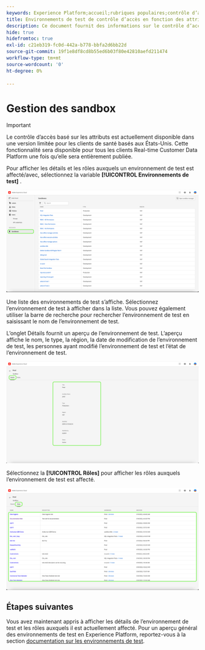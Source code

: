 ```yaml
---
keywords: Experience Platform;accueil;rubriques populaires;contrôle d’accès;contrôle d’accès basé sur les attributs;ABAC
title: Environnements de test de contrôle d’accès en fonction des attributs
description: Ce document fournit des informations sur le contrôle d’accès basé sur les attributs dans Adobe Experience Platform.
hide: true
hidefromtoc: true
exl-id: c21eb319-fc0d-442a-b778-bbfa2d6bb22d
source-git-commit: 19f1e8df8cd8b55ed6b03f80e42810aefd211474
workflow-type: tm+mt
source-wordcount: '0'
ht-degree: 0%

---
```


# Gestion des sandbox

>[!IMPORTANT]
>
>Le contrôle d’accès basé sur les attributs est actuellement disponible dans une version limitée pour les clients de santé basés aux États-Unis. Cette fonctionnalité sera disponible pour tous les clients Real-time Customer Data Platform une fois qu’elle sera entièrement publiée.

Pour afficher les détails et les rôles auxquels un environnement de test est affecté/avec, sélectionnez la variable **[!UICONTROL Environnements de test]** .

![flac-sandbox-tab](../../images/flac-ui/flac-sandboxes-tab.png)

Une liste des environnements de test s’affiche. Sélectionnez l’environnement de test à afficher dans la liste. Vous pouvez également utiliser la barre de recherche pour rechercher l’environnement de test en saisissant le nom de l’environnement de test.

L’onglet Détails fournit un aperçu de l’environnement de test. L’aperçu affiche le nom, le type, la région, la date de modification de l’environnement de test, les personnes ayant modifié l’environnement de test et l’état de l’environnement de test.

![flac-sandbox-details](../../images/flac-ui/flac-sandboxes-details.png)

Sélectionnez la **[!UICONTROL Rôles]** pour afficher les rôles auxquels l’environnement de test est affecté.

![flac-sandbox-rôles](../../images/flac-ui/flac-sandboxes-roles.png)

## Étapes suivantes

Vous avez maintenant appris à afficher les détails de l’environnement de test et les rôles auxquels il est actuellement affecté. Pour un aperçu général des environnements de test en Experience Platform, reportez-vous à la section [documentation sur les environnements de test](../../sanboxes/../ui/overview.md).
